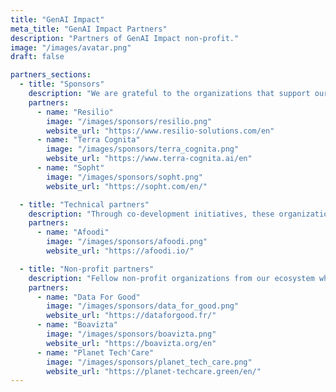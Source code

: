 ```yaml
---
title: "GenAI Impact"
meta_title: "GenAI Impact Partners"
description: "Partners of GenAI Impact non-profit."
image: "/images/avatar.png"
draft: false

partners_sections:
  - title: "Sponsors"
    description: "We are grateful to the organizations that support our development in the long term. Through their financial contributions, our sponsors play a vital role ensuring the sustainability of our work and expanding our impact."
    partners:
      - name: "Resilio"
        image: "/images/sponsors/resilio.png"
        website_url: "https://www.resilio-solutions.com/en"
      - name: "Terra Cognita"
        image: "/images/sponsors/terra_cognita.png"
        website_url: "https://www.terra-cognita.ai/en"
      - name: "Sopht"
        image: "/images/sponsors/sopht.png"
        website_url: "https://sopht.com/en/"

  - title: "Technical partners"
    description: "Through co-development initiatives, these organizations help us design and build open-source methodologies and tools. Together, we’re creating scalable solutions that serve the public good."
    partners:
      - name: "Afoodi"
        image: "/images/sponsors/afoodi.png"
        website_url: "https://afoodi.io/"

  - title: "Non-profit partners"
    description: "Fellow non-profit organizations from our ecosystem who support our work through collaboration, knowledge sharing, network building, and advocacy."
    partners:
      - name: "Data For Good"
        image: "/images/sponsors/data_for_good.png"
        website_url: "https://dataforgood.fr/"
      - name: "Boavizta"
        image: "/images/sponsors/boavizta.png"
        website_url: "https://boavizta.org/en"
      - name: "Planet Tech'Care"
        image: "/images/sponsors/planet_tech_care.png"
        website_url: "https://planet-techcare.green/en/"
---
```

